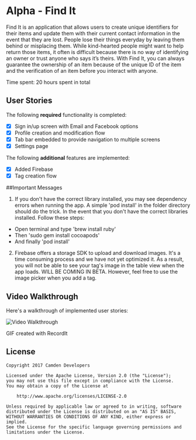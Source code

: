 # Alpha - Find It

 Find It is an application that allows users to create unique identifiers for their items and update them with their current contact information in the event that they are lost. People lose their things everyday by leaving them behind or misplacing them. While kind-hearted people might want to help return those items, it often is difficult because there is no way of identifying an owner or trust anyone who says it’s theirs. With Find It, you can always guarantee the ownership of an item because of the unique ID of the item and the verification of an item before you interact with anyone.

Time spent: 20 hours spent in total

## User Stories

The following **required** functionality is completed:

- [X] Sign in/up screen with Email and Facebook options
- [X] Profile creation and modification flow
- [X] Tab bar embedded to provide navigation to multiple screens
- [X] Settings page

The following **additional** features are implemented:

- [X] Added Firebase
- [X] Tag creation flow

##Important Messages

1. If you don't have the correct library installed, you may see dependency errors when running the app. A simple 'pod install' in the folder directory should do the trick. In the event that you don't have the correct libraries installed. Follow these steps:
  - Open terminal and type 'brew install ruby'
  - Then 'sudo gem install cocoapods'
  - And finally 'pod install'
2. Firebase offers a storage SDK to upload and download images. It's a time consuming process and we have not yet optimized it. As a result, you will not be able to see your tag's image in the table view when the app loads. WILL BE COMING IN BETA. However, feel free to use the image picker when you add a tag.


## Video Walkthrough

Here's a walkthrough of implemented user stories:

<img src='http://i.imgur.com/whSMAm2.gif' title='Video Walkthrough' width='' alt='Video Walkthrough' />

GIF created with RecordIt

## License

    Copyright 2017 Camden Developers

    Licensed under the Apache License, Version 2.0 (the "License");
    you may not use this file except in compliance with the License.
    You may obtain a copy of the License at

        http://www.apache.org/licenses/LICENSE-2.0

    Unless required by applicable law or agreed to in writing, software
    distributed under the License is distributed on an "AS IS" BASIS,
    WITHOUT WARRANTIES OR CONDITIONS OF ANY KIND, either express or implied.
    See the License for the specific language governing permissions and
    limitations under the License.
